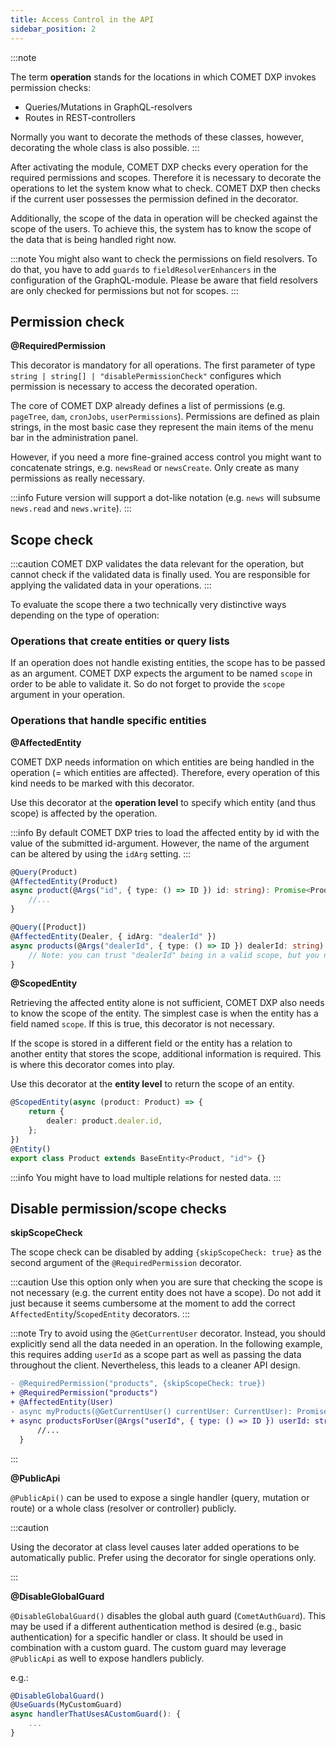 ```yaml
---
title: Access Control in the API
sidebar_position: 2
---
```


:::note

The term **operation** stands for the locations in which COMET DXP invokes permission checks:

-   Queries/Mutations in GraphQL-resolvers
-   Routes in REST-controllers

Normally you want to decorate the methods of these classes, however, decorating the whole class is also possible.
:::

After activating the module, COMET DXP checks every operation for the required permissions and scopes. Therefore it is necessary to decorate the operations to let the system know what to check. COMET DXP then checks if the current user possesses the permission defined in the decorator.

Additionally, the scope of the data in operation will be checked against the scope of the users. To achieve this, the system has to know the scope of the data that is being handled right now.

:::note
You might also want to check the permissions on field resolvers. To do that, you have to add `guards` to `fieldResolverEnhancers` in the configuration of the GraphQL-module. Please be aware that field resolvers are only checked for permissions but not for scopes.
:::

## Permission check

**@RequiredPermission**

This decorator is mandatory for all operations. The first parameter of type `string | string[] | "disablePermissionCheck"` configures which permission is necessary to access the decorated operation.

The core of COMET DXP already defines a list of permissions (e.g. `pageTree`, `dam`, `cronJobs`, `userPermissions`). Permissions are defined as plain strings, in the most basic case they represent the main items of the menu bar in the administration panel.

However, if you need a more fine-grained access control you might want to concatenate strings, e.g. `newsRead` or `newsCreate`. Only create as many permissions as really necessary.

:::info
Future version will support a dot-like notation (e.g. `news` will subsume `news.read` and `news.write`).
:::

## Scope check

:::caution
COMET DXP validates the data relevant for the operation, but cannot check if the validated data is finally used. You are responsible for applying the validated data in your operations.
:::

To evaluate the scope there a two technically very distinctive ways depending on the type of operation:

### Operations that create entities or query lists

If an operation does not handle existing entities, the scope has to be passed as an argument. COMET DXP expects the argument to be named `scope` in order to be able to validate it. So do not forget to provide the `scope` argument in your operation.

### Operations that handle specific entities

**@AffectedEntity**

COMET DXP needs information on which entities are being handled in the operation (= which entities are affected). Therefore, every operation of this kind needs to be marked with this decorator.

Use this decorator at the **operation level** to specify which entity (and thus scope) is affected by the operation.

:::info
By default COMET DXP tries to load the affected entity by id with the value of the submitted id-argument. However, the name of the argument can be altered by using the `idArg` setting.
:::

```ts
@Query(Product)
@AffectedEntity(Product)
async product(@Args("id", { type: () => ID }) id: string): Promise<Product> {
    //...
}
```

```ts
@Query([Product])
@AffectedEntity(Dealer, { idArg: "dealerId" })
async products(@Args("dealerId", { type: () => ID }) dealerId: string): Promise<Product[]> {
    // Note: you can trust "dealerId" being in a valid scope, but you need to make sure that your business code restricts this query to the given dealer
}
```

**@ScopedEntity**

Retrieving the affected entity alone is not sufficient, COMET DXP also needs to know the scope of the entity. The simplest case is when the entity has a field named `scope`. If this is true, this decorator is not necessary.

If the scope is stored in a different field or the entity has a relation to another entity that stores the scope, additional information is required. This is where this decorator comes into play.

Use this decorator at the **entity level** to return the scope of an entity.

```ts
@ScopedEntity(async (product: Product) => {
    return {
        dealer: product.dealer.id,
    };
})
@Entity()
export class Product extends BaseEntity<Product, "id"> {}
```

:::info
You might have to load multiple relations for nested data.
:::

## Disable permission/scope checks

**skipScopeCheck**

The scope check can be disabled by adding `{skipScopeCheck: true}` as the second argument of the `@RequiredPermission` decorator.

:::caution
Use this option only when you are sure that checking the scope is not necessary (e.g. the current entity does not have a scope). Do not add it just because it seems cumbersome at the moment to add the correct `AffectedEntity`/`ScopedEntity` decorators.
:::

:::note
Try to avoid using the `@GetCurrentUser` decorator. Instead, you should explicitly send all the data needed in an operation. In the following example, this requires adding `userId` as a scope part as well as passing the data throughout the client. Nevertheless, this leads to a cleaner API design.

```diff
- @RequiredPermission("products", {skipScopeCheck: true})
+ @RequiredPermission("products")
+ @AffectedEntity(User)
- async myProducts(@GetCurrentUser() currentUser: CurrentUser): Promise<Product[]> {
+ async productsForUser(@Args("userId", { type: () => ID }) userId: string): Promise<Product[]> {
      //...
  }
```

:::

**@PublicApi**

`@PublicApi()` can be used to expose a single handler (query, mutation or route) or a whole class (resolver or controller) publicly.

:::caution

Using the decorator at class level causes later added operations to be automatically public. Prefer using the decorator for single operations only.

:::

**@DisableGlobalGuard**

`@DisableGlobalGuard()` disables the global auth guard (`CometAuthGuard`). This may be used if a different authentication method is desired (e.g., basic authentication) for a specific handler or class. It should be used in combination with a custom guard. The custom guard may leverage `@PublicApi` as well to expose handlers publicly.

e.g.:

```typescript
@DisableGlobalGuard()
@UseGuards(MyCustomGuard)
async handlerThatUsesACustomGuard(): {
    ...
}
```
